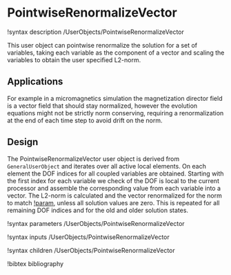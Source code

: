 # PointwiseRenormalizeVector

!syntax description /UserObjects/PointwiseRenormalizeVector

This user object can pointwise renormalize the solution for a set of variables, taking each variable as the component of a vector and scaling the variables to obtain the user specified L2-norm.

## Applications

For example in a micromagnetics simulation the magnetization director field is a vector field that should stay normalized, however the evolution equations might not be strictly norm conserving, requiring a renormalization at the end of each time step to avoid drift on the norm.

## Design

The PointwiseRenormalizeVector user object is derived from `GeneralUserObject` and iterates over all active local elements. On each element the DOF indices for all coupled variables are obtained. Starting with the first index for each variable we check of the DOF is local to the current processor and assemble the corresponding value from each variable into a vector. The L2-norm is calculated and the vector renormalized for the norm to match [!param](/UserObjects/PointwiseRenormalizeVector/norm), unless all solution values are zero. This is repeated for all remaining DOF indices and for the old and older solution states.

!syntax parameters /UserObjects/PointwiseRenormalizeVector

!syntax inputs /UserObjects/PointwiseRenormalizeVector

!syntax children /UserObjects/PointwiseRenormalizeVector

!bibtex bibliography
